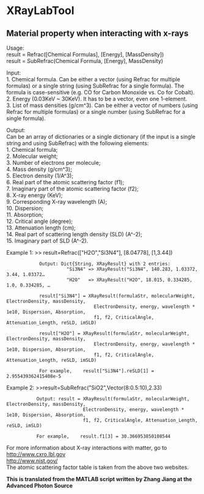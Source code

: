 # XRayLabTool

## Material property when interacting with x-rays

Usage:  
    result = Refrac([Chemical Formulas], [Energy], [MassDensity])  
    result = SubRefrac(Chemical Formula, [Energy], MassDensity)  

Input:  
    1. Chemical formula. Can be either a vector (using Refrac for multiple formulas) or a single string (using SubRefrac for a single formula). The formula is case-sensitive (e.g. CO for Carbon Monoxide vs. Co for Cobalt).  
    2. Energy (0.03KeV ~ 30KeV). It has to be a vector, even one 1-element.  
    3. List of mass densities (g/cm^3). Can be either a vector of numbers (using Refrac for multiple formulas) or a single number (using SubRefrac for a single formula).  

Output:  
    Can be an array of dictionaries or a single dictionary (if the input is a single string and using SubRefrac) with the following elements:  
        1. Chemical formula;  
        2. Molecular weight;  
        3. Number of electrons per molecule;  
        4. Mass density (g/cm^3);  
        5. Electron density (1/A^3);  
        6. Real part of the atomic scattering factor (f1);  
        7. Imaginary part of the atomic scattering factor (f2);  
        8. X-ray energy (KeV);  
        9. Corresponding X-ray wavelength (A);  
        10. Dispersion;  
        11. Absorption;  
        12. Critical angle (degree);  
        13. Attenuation length (cm);  
        14. Real part of scattering length density (SLD) (A^-2);  
        15. Imaginary part of SLD (A^-2).  

Example 1: >> result=Refrac(["H2O","Si3N4"], [8.04778], [1,3.44])  
                
                Output: Dict{String, XRayResult} with 2 entries:
                          "Si3N4" => XRayResult("Si3N4", 140.283, 1.03372, 3.44, 1.03372…
                          "H2O"   => XRayResult("H2O", 18.015, 0.334285, 1.0, 0.334285, …
                
                result["Si3N4"] = XRayResult(formulaStr, molecularWeight, ElectronDensity, massDensity,
                                    ElectronDensity, energy, wavelength * 1e10, Dispersion, Absorption,
                                    f1, f2, CriticalAngle, Attenuation_Length, reSLD, imSLD)
                
                result["H2O"] = XRayResult(formulaStr, molecularWeight, ElectronDensity, massDensity,
                                    ElectronDensity, energy, wavelength * 1e10, Dispersion, Absorption,
                                    f1, f2, CriticalAngle, Attenuation_Length, reSLD, imSLD)
                
                For example,    result["Si3N4"].reSLD[1] = 2.955439362415408e-5


Example 2: >>result=SubRefrac("SiO2",Vector(8:0.5:10),2.33)  
            
               Output: result = XRayResult(formulaStr, molecularWeight, ElectronDensity, massDensity,
                                ElectronDensity, energy, wavelength * 1e10, Dispersion, Absorption,
                                f1, f2, CriticalAngle, Attenuation_Length, reSLD, imSLD)
            
               For example,    result.f1[3] = 30.366953850108544


For more information about X-ray interactions with matter, go to  
        <http://www.cxro.lbl.gov>  
        <http://www.nist.gov/>  
The atomic scattering factor table is taken from the above two websites.

**This is translated from the MATLAB script written by Zhang Jiang at the Advanced Photon Source**
